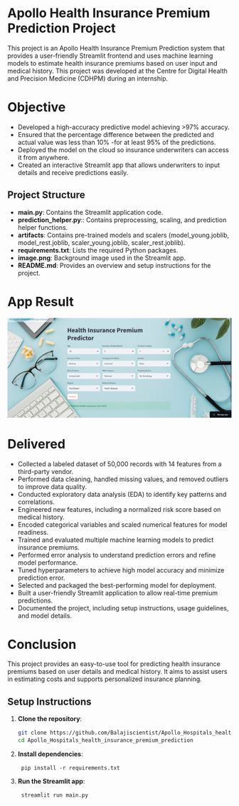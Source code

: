 # Apollo Health Insurance Premium Prediction Project

This project is an Apollo Health Insurance Premium Prediction system that provides a user-friendly Streamlit frontend and uses machine learning models to estimate health insurance premiums based on user input and medical history. This project was developed at the Centre for Digital Health and Precision Medicine (CDHPM) during an internship.

# Objective
- Developed a high-accuracy predictive model achieving >97% accuracy.
- Ensured that the percentage difference between the predicted and actual value was less than 10% 
-for at least 95% of the predictions.
- Deployed the model on the cloud so insurance underwriters can access it from anywhere.
- Created an interactive Streamlit app that allows underwriters to input details and receive predictions easily.


## Project Structure

- **main.py**: Contains the Streamlit application code.   
- **prediction_helper.py**:: Contains preprocessing, scaling, and prediction helper functions.
- **artifacts**: Contains pre-trained models and scalers (model_young.joblib, model_rest.joblib, scaler_young.joblib, scaler_rest.joblib).
- **requirements.txt**: Lists the required Python packages.
- **image.png**: Background image used in the Streamlit app.
- **README.md**: Provides an overview and setup instructions for the project.

# App Result

![Apollo App Screenshot](https://github.com/Balajiscientist/Apollo-Hospitals-health-insurance-premium-prediction/blob/8149b2d7dea402e5ff4a7c0c16a0b444b272e836/conclusion)

# Delivered
- Collected a labeled dataset of 50,000 records with 14 features from a third-party vendor.
- Performed data cleaning, handled missing values, and removed outliers to improve data quality.
- Conducted exploratory data analysis (EDA) to identify key patterns and correlations.
- Engineered new features, including a normalized risk score based on medical history.
- Encoded categorical variables and scaled numerical features for model readiness.
- Trained and evaluated multiple machine learning models to predict insurance premiums.
- Performed error analysis to understand prediction errors and refine model performance.
- Tuned hyperparameters to achieve high model accuracy and minimize prediction error.
- Selected and packaged the best-performing model for deployment.
- Built a user-friendly Streamlit application to allow real-time premium predictions.
- Documented the project, including setup instructions, usage guidelines, and model details.


# Conclusion
This project provides an easy-to-use tool for predicting health insurance premiums based on user details and medical history. It aims to assist users in estimating costs and supports personalized insurance planning.

## Setup Instructions

1. **Clone the repository**:
   ```bash
   git clone https://github.com/Balajiscientist/Apollo_Hospitals_health_insurance_premium_prediction.git
   cd Apollo_Hospitals_health_insurance_premium_prediction
   ```
1. **Install dependencies**:   
   ```commandline
    pip install -r requirements.txt
   ```

1. **Run the Streamlit app**:   
   ```commandline
    streamlit run main.py
   ```

   
